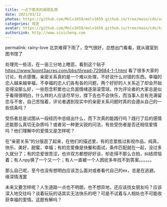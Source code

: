 ```yaml
---
title: 一点下雨天的胡思乱想
date: 2021/03/12
photos: https://github.com/Molv1659/molv1659.github.io/tree/main/cdn/article-cover/13.jpeg
categories: 戏言
avatar: https://github.com/Molv1659/molv1659.github.io/tree/main/cdn/kirito1.jpg
authorLink: http://www.sisicheng.com
---
```

permalink: rainy-love
北京难得下雨了，空气很好，总想出门看看，就从寝室到图书馆了

处理完一些活，在一亩三分地上瞎逛，看到这个贴子 https://www.1point3acres.com/bbs/thread-729684-1-1.html  看了很多大家的讨论，有点感慨，亲密关系真的是一个难以处理，不好说什么对错的东西。幸福的恋人越来越幸福，不幸福的恋人们各有各的问题，两个好好的人关系近了却会开始变得没那么好，一些怨念积累也让负面情绪逐渐滚雪球。作为评论者的大家总是似乎看得很明白，什么样的人应该尽早分，撑下去也不会快乐，而当事人总有充满留恋与不舍，自己苦恼着，评论者遇到现实中的亲密关系问题时真的会遵从自己的一些信条吗？

受伤者总是试图从一段经历中总结出什么，而下次真的能践行吗？践行了后的感情还能那么真切无杂质吗？或者另一种更尖锐的问法，有些受伤者是否还相信爱情吗？他们理解中的爱情又是怎样呢？

在“亲密关系”的分版逛了起来，在他们的描述里，有的恋爱胜过影视作品，纯真，快乐，美好，甜蜜，幸福；有的恋爱像是快餐和面试，条件匹配就在一起，没过多久就分了；有的恋爱很苦涩，也许双方都想好好谈，却走得不那么合拍，纠结烦恼着；有人npy换了一个又一个；有人一直被一个人困扰多年找不到答案。。。。。。

那么自己呢，至今也没有想明白应该怎么面对或者看代自己的ex，总是在逃避。缘深情浅罢

未来又要怎样呢？人生道路一点也不明朗，也不想异地，还应该找女朋友吗？应该深入地交往吗？谈着玩玩的话其实无法快乐的吧？可是不试着与人相处也不可能收获幸福的爱情。这题有解吗？

